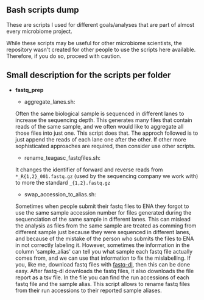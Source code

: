 ## Bash scripts dump

These are scripts I used for different goals/analyses that are part of almost every microbiome project.

While these scripts may be useful for other microbiome scientists, the repository wasn't created for other people to use the scripts here available. Therefore, if you do so, proceed with caution.

## Small description for the scripts per folder
* **fastq_prep**
	* aggregate_lanes.sh: 

	Often the same biological sample is sequenced in different lanes to increase the sequencing depth. This generates many files that contain reads of the same sample, and we often would like to aggregate all those files into just one. This script does that. The approch followed is to just append the reads of each lane one after the other. If other more sophisticated approaches are required, then consider use other scripts.

	* rename_teagasc_fastqfiles.sh: 

	It changes the identifier of forward and reverse reads from `*_R{1,2}_001.fastq.gz` (used by the sequencing company we work with) to more the standard `_{1,2}.fastq.gz`

	* swap_accession_to_alias.sh:

	Sometimes when people submit their fastq files to ENA they forgot to use the same sample accession number for files generated during the sequenciation of the same sample in different lanes. This can mislead the analysis as files from the same sample are treated as comming from different sample just because they were sequenced in different lanes, and because of the mistake of the person who submits the files to ENA in not correctly labeling it. However, sometimes the information in the column 'sample_alias' can tell you what sample each fastq file actually comes from, and we can use that information to fix the mislabelling. If you, like me, download fastq files with [fastq-dl](https://github.com/rpetit3/fastq-dl), then this can be done easy. After fastq-dl downloads the fastq files, it also downloads the file report as a tsv file. In the file you can find the run accessions of each fastq file and the sample alias. This script allows to rename fastq files from their run accessions to their reported sample aliases.
